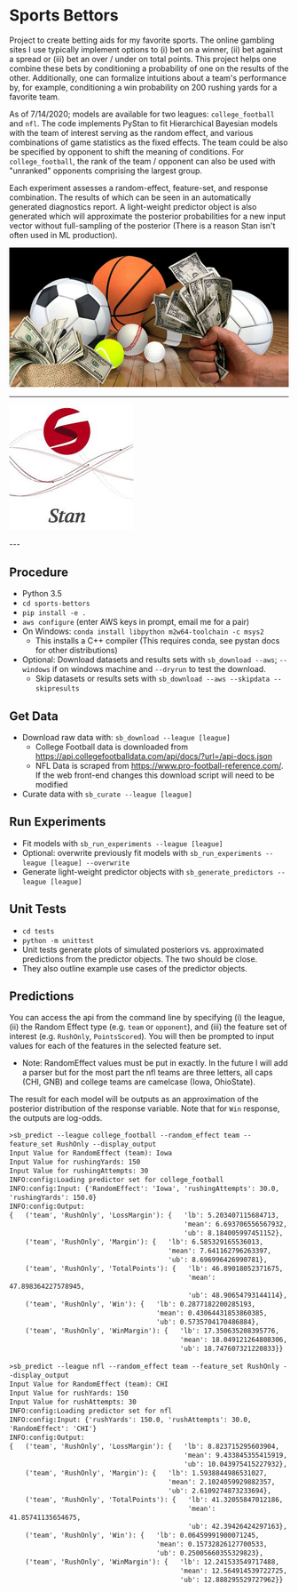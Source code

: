 # Sports Bettors

Project to create betting aids for my favorite sports. The online gambling sites I use typically implement options 
to (i) bet on a winner, (ii) bet against a spread or (iii) bet an over / under on total points. This project helps one
combine these bets by conditioning a probability of one on the results of the other. Additionally, one can formalize
intuitions about a team's performance by, for example, conditioning a win probability on 200 rushing yards for a 
favorite team.

As of 7/14/2020; models are available for two leagues: `college_football` and `nfl`. The code implements PyStan to 
fit Hierarchical Bayesian models with the team of interest serving as the random effect, and various combinations of 
game statistics as the fixed effects. The team could be also be specified by opponent to shift the meaning of 
conditions. For `college_football`, the rank of the team / opponent can also be used with "unranked" opponents 
comprising the largest group.

Each experiment assesses a random-effect, feature-set, and response combination. The results of which can be seen in an
automatically generated diagnostics report. A light-weight predictor object is also generated which will approximate the
posterior probabilities for a new input vector without full-sampling of the posterior (There is a reason Stan isn't 
often used in ML production).

<img src="/docs/sports_bettors_logo.jpg" alt="Sports Betting" width="512">

---
<p>
    <img src="docs/pystan_logo.jpg", alt="Pystan Logo" with="256">
</p>
---

## Procedure

- Python 3.5
- `cd sports-bettors`
- `pip install -e .`
- `aws configure` (enter AWS keys in prompt, email me for a pair)
- On Windows: `conda install libpython m2w64-toolchain -c msys2`
    - This installs a C++ compiler (This requires conda, see pystan docs for other distributions)
- Optional: Download datasets and results sets with `sb_download --aws`; `--windows` if on windows machine and 
`--dryrun` to test the download.
    - Skip datasets or results sets with `sb_download --aws --skipdata --skipresults`

## Get Data

- Download raw data with: `sb_download --league [league]`
    - College Football data is downloaded from https://api.collegefootballdata.com/api/docs/?url=/api-docs.json
    - NFL Data is scraped from https://www.pro-football-reference.com/. If the web front-end changes this download 
    script will need to be modified
- Curate data with `sb_curate --league [league]`

## Run Experiments

- Fit models with `sb_run_experiments --league [league]`
- Optional: overwrite previously fit models with `sb_run_experiments --league [league] --overwrite`
- Generate light-weight predictor objects with `sb_generate_predictors --league [league]`

## Unit Tests

- `cd tests`
- `python -m unittest`
- Unit tests generate plots of simulated posteriors vs. approximated predictions from the predictor objects. The 
two should be close. 
- They also outline example use cases of the predictor objects.

## Predictions

You can access the api from the command line by specifying (i) the league, (ii) the Random Effect type (e.g. `team` or
`opponent`), and (iii) the feature set of interest (e.g. `RushOnly`, `PointsScored`). You will then be prompted to input 
values for each of the features in the selected feature set. 
 - Note: RandomEffect values must be put in exactly. In the future I will add a parser but for the most part the nfl
 teams are three letters, all caps (CHI, GNB) and college teams are camelcase (Iowa, OhioState).

The result for each model will be outputs as an approximation of the posterior distribution of the response variable. 
Note that for `Win` response, the outputs are log-odds.

```
>sb_predict --league college_football --random_effect team --feature_set RushOnly --display_output
Input Value for RandomEffect (team): Iowa
Input Value for rushingYards: 150
Input Value for rushingAttempts: 30
INFO:config:Loading predictor set for college_football
INFO:config:Input: {'RandomEffect': 'Iowa', 'rushingAttempts': 30.0, 'rushingYards': 150.0}
INFO:config:Output:
{   ('team', 'RushOnly', 'LossMargin'): {   'lb': 5.203407115684713,
                                            'mean': 6.693706556567932,
                                            'ub': 8.184005997451152},
    ('team', 'RushOnly', 'Margin'): {   'lb': 6.585329165536013,
                                        'mean': 7.641162796263397,
                                        'ub': 8.696996426990781},
    ('team', 'RushOnly', 'TotalPoints'): {   'lb': 46.89018052371675,
                                             'mean': 47.898364227578945,
                                             'ub': 48.90654793144114},
    ('team', 'RushOnly', 'Win'): {   'lb': 0.2877182200285193,
                                     'mean': 0.43064431853860385,
                                     'ub': 0.5735704170486884},
    ('team', 'RushOnly', 'WinMargin'): {   'lb': 17.350635208395776,
                                           'mean': 18.049121264808306,
                                           'ub': 18.747607321220833}}

>sb_predict --league nfl --random_effect team --feature_set RushOnly --display_output
Input Value for RandomEffect (team): CHI
Input Value for rushYards: 150
Input Value for rushAttempts: 30
INFO:config:Loading predictor set for nfl
INFO:config:Input: {'rushYards': 150.0, 'rushAttempts': 30.0, 'RandomEffect': 'CHI'}
INFO:config:Output:
{   ('team', 'RushOnly', 'LossMargin'): {   'lb': 8.823715295603904,
                                            'mean': 9.433845355415919,
                                            'ub': 10.043975415227932},
    ('team', 'RushOnly', 'Margin'): {   'lb': 1.5938844986531027,
                                        'mean': 2.1024059929882357,
                                        'ub': 2.6109274873233694},
    ('team', 'RushOnly', 'TotalPoints'): {   'lb': 41.32055847012186,
                                             'mean': 41.85741135654675,
                                             'ub': 42.39426424297163},
    ('team', 'RushOnly', 'Win'): {   'lb': 0.06459991900071245,
                                     'mean': 0.15732826127700533,
                                     'ub': 0.25005660355329823},
    ('team', 'RushOnly', 'WinMargin'): {   'lb': 12.241533549717488,
                                           'mean': 12.564914539722725,
                                           'ub': 12.888295529727962}}
```
